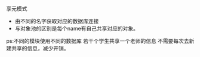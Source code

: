 享元模式
 * 由不同的名字获取对应的数据库连接
 * 与对象池的区别是每个name有自己共享对应的对象。

 ps:不同的模块使用不同的数据库
    若干个学生共享一个老师的信息
    不需要每次去新建共享的信息，减少开销。